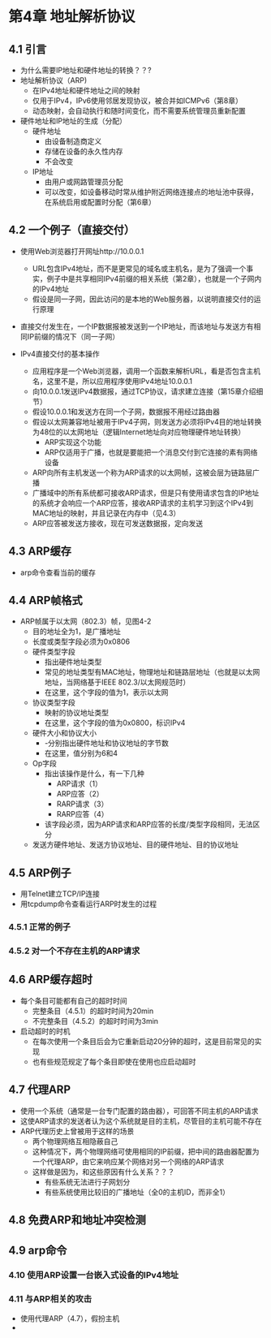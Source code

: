 # 第4章 地址解析协议

## 4.1 引言

- 为什么需要IP地址和硬件地址的转换？？?
- 地址解析协议（ARP)
  - 在IPv4地址和硬件地址之间的映射
  - 仅用于IPv4，IPv6使用邻居发现协议，被合并如ICMPv6（第8章）
  - 动态映射，会自动执行和随时间变化，而不需要系统管理员重新配置
- 硬件地址和IP地址的生成（分配）
  - 硬件地址
    - 由设备制造商定义
    - 存储在设备的永久性内存
    - 不会改变
  - IP地址
    - 由用户或网路管理员分配
    - 可以改变，如设备移动时常从维护附近网络连接点的地址池中获得，在系统启用或配置时分配（第6章）

## 4.2 一个例子（直接交付）

- 使用Web浏览器打开网址http://10.0.0.1
  - URL包含IPv4地址，而不是更常见的域名或主机名，是为了强调一个事实，例子中是共享相同IPv4前缀的相关系统（第2章），也就是一个子网内的IPv4地址
  - 假设是同一子网，因此访问的是本地的Web服务器，以说明直接交付的运行原理

- 直接交付发生在，一个IP数据报被发送到一个IP地址，而该地址与发送方有相同IP前缀的情况下（同一子网）

- IPv4直接交付的基本操作
  - 应用程序是一个Web浏览器，调用一个函数来解析URL，看是否包含主机名，这里不是，所以应用程序使用IPv4地址10.0.0.1
  - 向10.0.0.1发送IPv4数据报，通过TCP协议，请求建立连接（第15章介绍细节）
  - 假设10.0.0.1和发送方在同一个子网，数据报不用经过路由器
  - 假设以太网兼容地址被用于IPv4子网，则发送方必须将IPv4目的地址转换为48位的以太网地址（逻辑Internet地址向对应物理硬件地址转换）
    - ARP实现这个功能
    - ARP仅适用于广播，也就是要能把一个消息交付到它连接的素有网络设备
  - ARP向所有主机发送一个称为ARP请求的以太网帧，这被会层为链路层广播
  - 广播域中的所有系统都可接收ARP请求，但是只有使用请求包含的IP地址的系统才会响应一个ARP应答，接收ARP请求的主机学习到这个IPv4到MAC地址的映射，并且记录在内存中（见4.3）
  - ARP应答被发送方接收，现在可发送数据报，定向发送

## 4.3 ARP缓存

- arp命令查看当前的缓存

## 4.4 ARP帧格式

- ARP帧属于以太网（802.3）帧，见图4-2
  - 目的地址全为1，是广播地址
  - 长度或类型字段必须为0x0806
  - 硬件类型字段
    - 指出硬件地址类型
    - 常见的地址类型有MAC地址，物理地址和链路层地址（也就是以太网地址，当网络基于IEEE 802.3/以太网规范时）
    - 在这里，这个字段的值为1，表示以太网
  - 协议类型字段
    - 映射的协议地址类型
    - 在这里，这个字段的值为0x0800，标识IPv4
  - 硬件大小和协议大小
    - -分别指出硬件地址和协议地址的字节数
    - 在这里，值分别为6和4
  - Op字段
    - 指出该操作是什么，有一下几种
      - ARP请求（1）
      - ARP应答（2）
      - RARP请求（3）
      - RARP应答（4）
    - 该字段必须，因为ARP请求和ARP应答的长度/类型字段相同，无法区分
  - 发送方硬件地址、发送方协议地址、目的硬件地址、目的协议地址

## 4.5 ARP例子

- 用Telnet建立TCP/IP连接
- 用tcpdump命令查看运行ARP时发生的过程

### 4.5.1 正常的例子

###

### 4.5.2 对一个不存在主机的ARP请求

###

## 4.6 ARP缓存超时

- 每个条目可能都有自己的超时时间
  - 完整条目（4.5.1）的超时时间为20min
  - 不完整条目（4.5.2）的超时时间为3min
- 启动超时的时机
  - 在每次使用一个条目后会为它重新启动20分钟的超时，这是目前常见的实现
  - 也有些规范规定了每个条目即使在使用也应启动超时

## 4.7 代理ARP

- 使用一个系统（通常是一台专门配置的路由器），可回答不同主机的ARP请求
- 这使ARP请求的发送者认为这个系统就是目的主机，尽管目的主机可能不存在
- ARP代理历史上曾被用于这样的场景
  - 两个物理网络互相隐蔽自己
  - 这种情况下，两个物理网络可使用相同的IP前缀，把中间的路由器配置为一个代理ARP，由它来响应某个网络对另一个网络的ARP请求
  - 这样做是因为，和这些原因有什么关系？？？
    - 有些系统无法进行子网划分
    - 有些系统使用比较旧的广播地址（全0的主机ID，而非全1）

## 4.8 免费ARP和地址冲突检测

###

## 4.9 arp命令

###

### 4.10 使用ARP设置一台嵌入式设备的IPv4地址

###

### 4.11 与ARP相关的攻击

- 使用代理ARP（4.7），假扮主机
- 